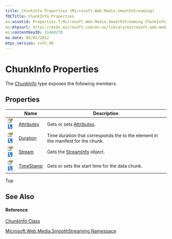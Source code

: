 ```yaml
---
title: ChunkInfo Properties (Microsoft.Web.Media.SmoothStreaming)
TOCTitle: ChunkInfo Properties
ms:assetid: Properties.T:Microsoft.Web.Media.SmoothStreaming.ChunkInfo
ms:mtpsurl: https://msdn.microsoft.com/en-us/library/microsoft.web.media.smoothstreaming.chunkinfo_properties(v=VS.90)
ms:contentKeyID: 31469278
ms.date: 05/02/2012
mtps_version: v=VS.90
---
```


# ChunkInfo Properties

The [ChunkInfo](chunkinfo-class-microsoft-web-media-smoothstreaming_1.md) type exposes the following members.

## Properties

||Name|Description|
|--- |--- |--- |
|![Public property](images/Ff728140.pubproperty(en-us,VS.90).gif "Public property")![Supported by Silverlight for Windows Phone](images/Ff728140.slMobile(en-us,VS.90).gif "Supported by Silverlight for Windows Phone")|[Attributes](chunkinfo-attributes-property-microsoft-web-media-smoothstreaming_1.md)|Gets or sets [Attributes](chunkinfo-attributes-property-microsoft-web-media-smoothstreaming_1.md).|
|![Public property](images/Ff728140.pubproperty(en-us,VS.90).gif "Public property")![Supported by Silverlight for Windows Phone](images/Ff728140.slMobile(en-us,VS.90).gif "Supported by Silverlight for Windows Phone")|[Duration](chunkinfo-duration-property-microsoft-web-media-smoothstreaming_1.md)|Time duration that corresponds the to the <d> element in the manifest for the chunk.|
|![Public property](images/Ff728140.pubproperty(en-us,VS.90).gif "Public property")![Supported by Silverlight for Windows Phone](images/Ff728140.slMobile(en-us,VS.90).gif "Supported by Silverlight for Windows Phone")|[Stream](chunkinfo-stream-property-microsoft-web-media-smoothstreaming_1.md)|Gets the [StreamInfo](streaminfo-class-microsoft-web-media-smoothstreaming_1.md) object.|
|![Public property](images/Ff728140.pubproperty(en-us,VS.90).gif "Public property")![Supported by Silverlight for Windows Phone](images/Ff728140.slMobile(en-us,VS.90).gif "Supported by Silverlight for Windows Phone")|[TimeStamp](chunkinfo-timestamp-property-microsoft-web-media-smoothstreaming_1.md)|Gets or sets the start time for the data chunk.|


Top

## See Also

#### Reference

[ChunkInfo Class](chunkinfo-class-microsoft-web-media-smoothstreaming_1.md)

[Microsoft.Web.Media.SmoothStreaming Namespace](microsoft-web-media-smoothstreaming-namespace_1.md)

